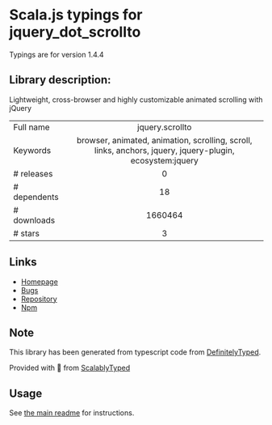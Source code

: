 
# Scala.js typings for jquery_dot_scrollto

Typings are for version 1.4.4

## Library description:
Lightweight, cross-browser and highly customizable animated scrolling with jQuery

|                    |                 |
| ------------------ | :-------------: |
| Full name          | jquery.scrollto |
| Keywords           | browser, animated, animation, scrolling, scroll, links, anchors, jquery, jquery-plugin, ecosystem:jquery |
| # releases         | 0 |
| # dependents       | 18 |
| # downloads        | 1660464 |
| # stars            | 3 |

## Links
- [Homepage](https://github.com/flesler/jquery.scrollTo/)
- [Bugs](https://github.com/flesler/jquery.scrollTo/issues)
- [Repository](https://github.com/flesler/jquery.scrollTo)
- [Npm](https://www.npmjs.com/package/jquery.scrollto)
    


## Note
This library has been generated from typescript code from [DefinitelyTyped](https://definitelytyped.org).

Provided with :purple_heart: from [ScalablyTyped](https://github.com/oyvindberg/ScalablyTyped)

## Usage
See [the main readme](../../readme.md) for instructions.


